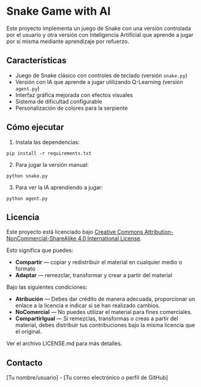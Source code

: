 # Snake Game with AI

Este proyecto implementa un juego de Snake con una versión controlada por el usuario y otra versión con Inteligencia Artificial que aprende a jugar por sí misma mediante aprendizaje por refuerzo.

## Características

- Juego de Snake clásico con controles de teclado (versión `snake.py`)
- Versión con IA que aprende a jugar utilizando Q-Learning (versión `agent.py`)
- Interfaz gráfica mejorada con efectos visuales
- Sistema de dificultad configurable
- Personalización de colores para la serpiente

## Cómo ejecutar

1. Instala las dependencias:
```
pip install -r requirements.txt
```

2. Para jugar la versión manual:
```
python snake.py
```

3. Para ver la IA aprendiendo a jugar:
```
python agent.py
```

## Licencia

Este proyecto está licenciado bajo [Creative Commons Attribution-NonCommercial-ShareAlike 4.0 International License](http://creativecommons.org/licenses/by-nc-sa/4.0/).

Esto significa que puedes:
- **Compartir** — copiar y redistribuir el material en cualquier medio o formato
- **Adaptar** — remezclar, transformar y crear a partir del material

Bajo las siguientes condiciones:
- **Atribución** — Debes dar crédito de manera adecuada, proporcionar un enlace a la licencia e indicar si se han realizado cambios.
- **NoComercial** — No puedes utilizar el material para fines comerciales.
- **CompartirIgual** — Si remezclas, transformas o creas a partir del material, debes distribuir tus contribuciones bajo la misma licencia que el original.

Ver el archivo LICENSE.md para más detalles.

## Contacto

[Tu nombre/usuario] - [Tu correo electrónico o perfil de GitHub]